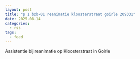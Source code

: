 ```yaml
---
layout: post
title: "p 1 bzb-01 reanimatie kloosterstraat goirle 209331"
date: 2025-08-14
categories: 
  - rss
tags: 
  - feed
---
```


Assistentie bij reanimatie op Kloosterstraat in Goirle

